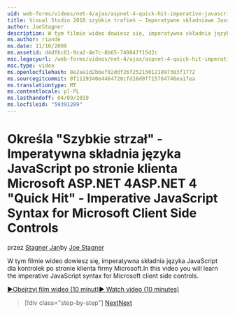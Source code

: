 ```yaml
---
uid: web-forms/videos/net-4/ajax/aspnet-4-quick-hit-imperative-javascript-syntax-for-microsoft-client-side-controls
title: Visual Studio 2010 szybkie trafień — Imperatywne składniowe JavaScript po stronie klienta firmy Microsoft kontroluje | Dokumentacja firmy Microsoft
author: JoeStagner
description: W tym filmie wideo dowiesz się, imperatywna składnia języka JavaScript dla kontrolek po stronie klienta firmy Microsoft.
ms.author: riande
ms.date: 11/16/2009
ms.assetid: d4df6c61-9ca2-4e7c-8b65-749847f15d2c
msc.legacyurl: /web-forms/videos/net-4/ajax/aspnet-4-quick-hit-imperative-javascript-syntax-for-microsoft-client-side-controls
msc.type: video
ms.openlocfilehash: 8e2aa1d2bbef02ddf26f252150121897383f1772
ms.sourcegitcommit: 0f1119340e4464720cfd16d0ff15764746ea1fea
ms.translationtype: MT
ms.contentlocale: pl-PL
ms.lasthandoff: 04/09/2019
ms.locfileid: "59391289"
---
```

# <a name="aspnet-4-quick-hit---imperative-javascript-syntax-for-microsoft-client-side-controls"></a><span data-ttu-id="ab40f-103">Określa "Szybkie strzał" - Imperatywna składnia języka JavaScript po stronie klienta Microsoft ASP.NET 4</span><span class="sxs-lookup"><span data-stu-id="ab40f-103">ASP.NET 4 "Quick Hit" - Imperative JavaScript Syntax for Microsoft Client Side Controls</span></span>

<span data-ttu-id="ab40f-104">przez [Stagner Jan](https://github.com/JoeStagner)</span><span class="sxs-lookup"><span data-stu-id="ab40f-104">by [Joe Stagner](https://github.com/JoeStagner)</span></span>

<span data-ttu-id="ab40f-105">W tym filmie wideo dowiesz się, imperatywna składnia języka JavaScript dla kontrolek po stronie klienta firmy Microsoft.</span><span class="sxs-lookup"><span data-stu-id="ab40f-105">In this video you will learn the imperative JavaScript syntax for Microsoft client side controls.</span></span> 

[<span data-ttu-id="ab40f-106">&#9654;Obejrzyj film wideo (10 minut)</span><span class="sxs-lookup"><span data-stu-id="ab40f-106">&#9654; Watch video (10 minutes)</span></span>](https://channel9.msdn.com/Blogs/ASP-NET-Site-Videos/aspnet-4-quick-hit-imperative-javascript-syntax-for-microsoft-client-side-controls)

> [!div class="step-by-step"]
> [<span data-ttu-id="ab40f-107">Next</span><span class="sxs-lookup"><span data-stu-id="ab40f-107">Next</span></span>](aspnet-4-quick-hit-the-scriptloader.md)
